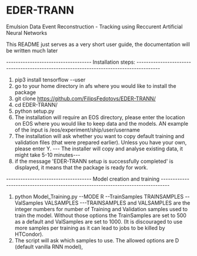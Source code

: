 # EDER-TRANN
Emulsion Data Event Reconstruction - Tracking using Reccurent Artificial Neural Networks

This README just serves as a very short user guide, the documentation will be written much later

------------------------------------  Installation steps:   ----------------------------------------------------------------------------------------

1) pip3 install tensorflow --user
2) go to your home directory in afs where you would like to install the package
3) git clone https://github.com/FilipsFedotovs/EDER-TRANN/
4) cd EDER-TRANN/
5) python setup.py
6) The installation will require an EOS directory, please enter the location on EOS where you would like to keep data and the models. AN example of the input is /eos/experiment/ship/user/username
7) The installation will ask whether you want to copy default training and validation files (that were prepared earlier). Unless you have your own, please enter Y.
--- The installer will copy and analyse existing data, it might take 5-10 minutes---
8) if the message 'EDER-TRANN setup is successfully completed' is displayed, it means that the package is ready for work.

------------------------------------  Model creation and training ---------------------------------------------------------------------------------
1) python Model_Training.py --MODE R --TrainSamples TRAINSAMPLES --ValSamples VALSAMPLES
---TRAINSAMPLES and VALSAMPLES are the integer numbers for number of Training and Validation samples used to train the model. Without those options the TrainSamples are set to 500 as a default and ValSamples are set to 1000. (It is discouraged to use more samples per training as it can lead to jobs to be killed by HTCondor).
2) The script will ask which samples to use. The allowed options are D (default vanilla RNN model), 





